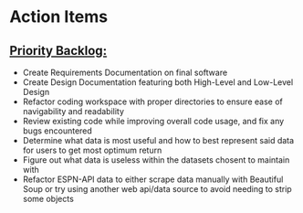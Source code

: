 # **Action Items**

## <u>**Priority Backlog:**</u>
- Create Requirements Documentation on final software
- Create Design Documentation featuring both High-Level and Low-Level Design
- Refactor coding workspace with proper directories to ensure ease of navigability and readability
- Review existing code while improving overall code usage, and fix any bugs encountered
- Determine what data is most useful and how to best represent said data for users to get most optimum return 
- Figure out what data is useless within the datasets chosent to maintain with
- Refactor ESPN-API data to either scrape data manually with Beautiful Soup or try using another web api/data source to avoid needing to strip some objects